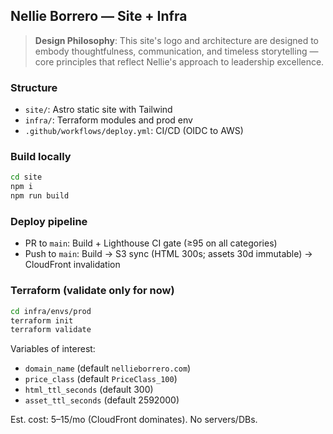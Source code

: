 ## Nellie Borrero — Site + Infra

> **Design Philosophy**: This site's logo and architecture are designed to embody thoughtfulness, communication, and timeless storytelling — core principles that reflect Nellie's approach to leadership excellence.

### Structure
- `site/`: Astro static site with Tailwind
- `infra/`: Terraform modules and prod env
- `.github/workflows/deploy.yml`: CI/CD (OIDC to AWS)

### Build locally
```bash
cd site
npm i
npm run build
```

### Deploy pipeline
- PR to `main`: Build + Lighthouse CI gate (≥95 on all categories)
- Push to `main`: Build → S3 sync (HTML 300s; assets 30d immutable) → CloudFront invalidation

### Terraform (validate only for now)
```bash
cd infra/envs/prod
terraform init
terraform validate
```

Variables of interest:
- `domain_name` (default `nellieborrero.com`)
- `price_class` (default `PriceClass_100`)
- `html_ttl_seconds` (default 300)
- `asset_ttl_seconds` (default 2592000)

Est. cost: $5–$15/mo (CloudFront dominates). No servers/DBs.

